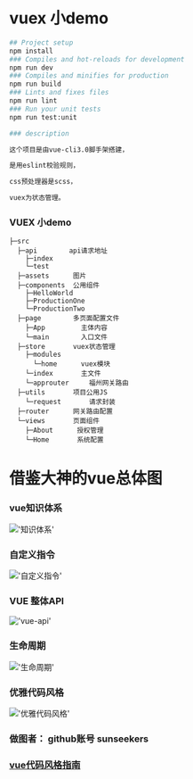 # vuex 小demo
```bash
## Project setup
npm install
### Compiles and hot-reloads for development
npm run dev
### Compiles and minifies for production
npm run build
### Lints and fixes files
npm run lint
### Run your unit tests
npm run test:unit
```

```bash
### description

这个项目是由vue-cli3.0脚手架搭建，

是用eslint校验规则，

css预处理器是scss，

vuex为状态管理。

```

### VUEX 小demo  
```
├─src  
  ├─api        api请求地址  
    ├─index
    └─test
  ├─assets      图片  
  ├─components  公用组件  
    ├─HelloWorld       
    ├─ProductionOne
    └─ProductionTwo     
  ├─page        多页面配置文件  
    ├─App         主体内容
    └─main        入口文件    
  ├─store       vuex状态管理
    ├─modules
      └─home      vuex模块 
    └─index       主文件   
    └─approuter     福州网关路由    
  ├─utils       项目公用JS  
    └─request       请求封装  
  ├─router      网关路由配置  
  └─views       页面组件  
    ├─About      授权管理
    └─Home       系统配置  
```


# 借鉴大神的vue总体图

### vue知识体系
!['知识体系'](/src/assets/API.png)
### 自定义指令
!['自定义指令'](/src/assets/directive.png)
### VUE 整体API
!['vue-api'](/src/assets/vueAPI.png)
### 生命周期
!['生命周期'](/src/assets/生命周期.png)
### 优雅代码风格
!['优雅代码风格'](/src/assets/代码优雅.png)


### 做图者： github账号 sunseekers



### [vue代码风格指南](https://cn.vuejs.org/v2/style-guide/)